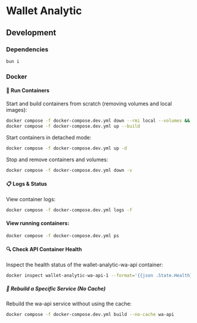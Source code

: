 # Wallet Analytic

## Development

### Dependencies

```bash
bun i
```

### Docker

#### 🔧 Run Containers

Start and build containers from scratch (removing volumes and local images):

```bash
docker compose -f docker-compose.dev.yml down --rmi local --volumes && \
docker compose -f docker-compose.dev.yml up --build
```

Start containers in detached mode:
```bash
docker compose -f docker-compose.dev.yml up -d
```

Stop and remove containers and volumes:

```bash
docker compose -f docker-compose.dev.yml down -v
```

#### 📋 Logs & Status

View container logs:

```bash
docker compose -f docker-compose.dev.yml logs -f
```

#### View running containers:

```bash
docker compose -f docker-compose.dev.yml ps
```

#### 🔍 Check API Container Health
Inspect the health status of the wallet-analytic-wa-api container:

```bash
docker inspect wallet-analytic-wa-api-1 --format='{{json .State.Health}}'
```

##### 🧱 Rebuild a Specific Service (No Cache)

Rebuild the wa-api service without using the cache:

```bash
docker compose -f docker-compose.dev.yml build --no-cache wa-api
```
